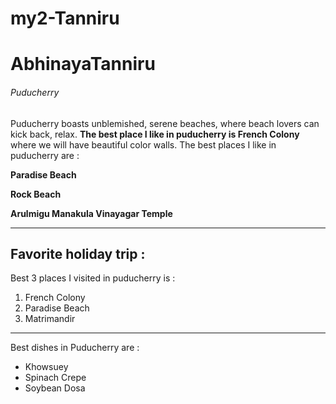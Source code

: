 # my2-Tanniru

# AbhinayaTanniru

###### Puducherry

Puducherry boasts unblemished, serene beaches, where beach lovers can kick back, relax. **The best place I like in puducherry is French Colony** where we will have beautiful color walls. The best places I like in puducherry are : 

**Paradise Beach**

**Rock Beach**

**Arulmigu Manakula Vinayagar Temple**

***
## Favorite holiday trip :

Best 3 places I visited in puducherry is :

1. French Colony
2. Paradise Beach
3. Matrimandir

***
Best dishes in Puducherry are :
   
   - Khowsuey
   - Spinach Crepe
   - Soybean Dosa
   








